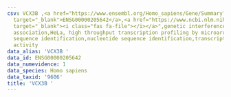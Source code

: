 ```yaml
---
csv: VCX3B ,<a href="https://www.ensembl.org/Homo_sapiens/Gene/Summary?db=core;g=ENSG00000205642"
  target="_blank">ENSG00000205642</a>,<a href="https://www.ncbi.nlm.nih.gov/pubmed/28369544"
  target="_blank"><i class="fas fa-file"></i></a>",genetic interference,functional
  association,HeLa, high throughput transcription profiling by microarray,nucleotide
  sequence identification,nucleotide sequence identification,transcriptional regulation,up-regulates
  activity
data_alias: 'VCX3B '
data_id: ENSG00000205642
data_numevidence: 1
data_species: Homo sapiens
data_taxid: '9606'
title: 'VCX3B '
---
```

